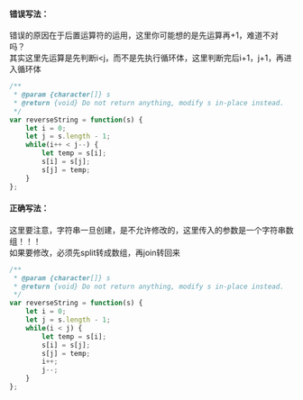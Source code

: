 #### 错误写法：
错误的原因在于后置运算符的运用，这里你可能想的是先运算再+1，难道不对吗？  
其实这里先运算是先判断i<j，而不是先执行循环体，这里判断完后i+1，j+1，再进入循环体
```javascript
/**
 * @param {character[]} s
 * @return {void} Do not return anything, modify s in-place instead.
 */
var reverseString = function(s) {
    let i = 0;
    let j = s.length - 1;
    while(i++ < j--) {
        let temp = s[i];
        s[i] = s[j];
        s[j] = temp;
    }
};
```
#### 正确写法：
这里要注意，字符串一旦创建，是不允许修改的，这里传入的参数是一个字符串数组！！！  
如果要修改，必须先split转成数组，再join转回来
```javascript
/**
 * @param {character[]} s
 * @return {void} Do not return anything, modify s in-place instead.
 */
var reverseString = function(s) {
    let i = 0;
    let j = s.length - 1;
    while(i < j) {
        let temp = s[i];
        s[i] = s[j];
        s[j] = temp;
        i++;
        j--;
    }
};
```
